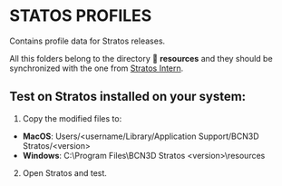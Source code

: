 # STATOS PROFILES

Contains profile data for Stratos releases.

All this folders belong to the directory :file_folder: **resources** and they should be synchronized with the one from [Stratos Intern](https://github.com/BCN3D/Stratos-intern/tree/master/resources).


## Test on Stratos installed on your system:
1. Copy the modified files to:
- **MacOS**: Users/\<username\/Library/Application Support/BCN3D Stratos/\<version\>
- **Windows**: C:\Program Files\BCN3D Stratos \<version>\resources
2. Open Stratos and test.